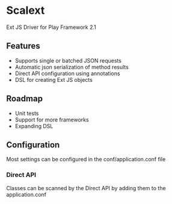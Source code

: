 Scalext
=======

 Ext JS Driver for Play Framework 2.1

## Features

 * Supports single or batched JSON requests
 * Automatic json serialization of method results
 * Direct API configuration using annotations
 * DSL for creating Ext JS objects

## Roadmap

 * Unit tests
 * Support for more frameworks
 * Expanding DSL

## Configuration

Most settings can be configured in the conf/application.conf file

### Direct API

 Classes can be scanned by the Direct API by adding them to the application.conf

